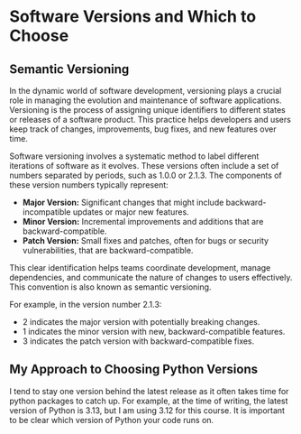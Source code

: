 # Software Versions and Which to Choose

## Semantic Versioning

In the dynamic world of software development, versioning plays a crucial role in managing the evolution and maintenance of software applications. Versioning is the process of assigning unique identifiers to different states or releases of a software product. This practice helps developers and users keep track of changes, improvements, bug fixes, and new features over time.

Software versioning involves a systematic method to label different iterations of software as it evolves. These versions often include a set of numbers separated by periods, such as 1.0.0 or 2.1.3. The components of these version numbers typically represent:

- **Major Version:** Significant changes that might include backward-incompatible updates or major new features.
- **Minor Version:** Incremental improvements and additions that are backward-compatible.
- **Patch Version:** Small fixes and patches, often for bugs or security vulnerabilities, that are backward-compatible.

This clear identification helps teams coordinate development, manage dependencies, and communicate the nature of changes to users effectively. This convention is also known as semantic versioning.

For example, in the version number 2.1.3:

- 2 indicates the major version with potentially breaking changes.
- 1 indicates the minor version with new, backward-compatible features.
- 3 indicates the patch version with backward-compatible fixes.

## My Approach to Choosing Python Versions

I tend to stay one version behind the latest release as it often takes time for python packages to catch up. For example, at the time of writing, the latest version of Python is 3.13, but I am using 3.12 for this course. It is important to be clear which version of Python your code runs on.

